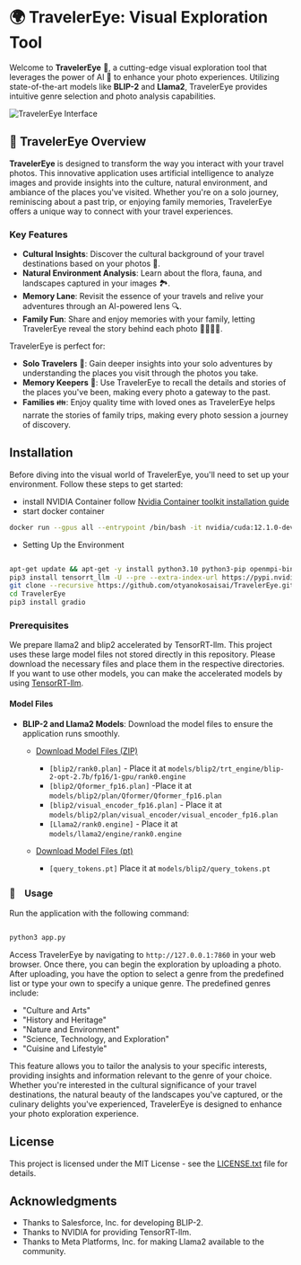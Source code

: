 # 🌍 TravelerEye: Visual Exploration Tool

Welcome to **TravelerEye** 📸, a cutting-edge visual exploration tool that leverages the power of AI 🤖 to enhance your photo experiences. Utilizing state-of-the-art models like **BLIP-2** and **Llama2**, TravelerEye provides intuitive genre selection and photo analysis capabilities.

![TravelerEye Interface](path_to_your_demo_image_here)

## 🌟 TravelerEye Overview

**TravelerEye** is designed to transform the way you interact with your travel photos. This innovative application uses artificial intelligence to analyze images and provide insights into the culture, natural environment, and ambiance of the places you've visited. Whether you're on a solo journey, reminiscing about a past trip, or enjoying family memories, TravelerEye offers a unique way to connect with your travel experiences.

### Key Features

- **Cultural Insights**: Discover the cultural background of your travel destinations based on your photos 🏰.
- **Natural Environment Analysis**: Learn about the flora, fauna, and landscapes captured in your images 🏞.
- **Memory Lane**: Revisit the essence of your travels and relive your adventures through an AI-powered lens 🔍.
- **Family Fun**: Share and enjoy memories with your family, letting TravelerEye reveal the story behind each photo 👨‍👩‍👧‍👦.

TravelerEye is perfect for:
- **Solo Travelers** 🚶: Gain deeper insights into your solo adventures by understanding the places you visit through the photos you take.
- **Memory Keepers** 📖: Use TravelerEye to recall the details and stories of the places you've been, making every photo a gateway to the past.
- **Families** 👪: Enjoy quality time with loved ones as TravelerEye helps narrate the stories of family trips, making every photo session a journey of discovery.



## Installation

Before diving into the visual world of TravelerEye, you'll need to set up your environment. Follow these steps to get started:
- install NVIDIA Container
follow [Nvidia Container toolkit installation guide](https://docs.nvidia.com/datacenter/cloud-native/container-toolkit/latest/install-guide.html)
- start docker container
```bash
docker run --gpus all --entrypoint /bin/bash -it nvidia/cuda:12.1.0-devel-ubuntu22.04
```
- Setting Up the Environment
```bash

apt-get update && apt-get -y install python3.10 python3-pip openmpi-bin libopenmpi-dev git
pip3 install tensorrt_llm -U --pre --extra-index-url https://pypi.nvidia.com
git clone --recursive https://github.com/otyanokosaisai/TravelerEye.git
cd TravelerEye
pip3 install gradio

```

### Prerequisites

We prepare llama2 and blip2 accelerated by TensorRT-llm. This project uses these large model files not stored directly in this repository. Please download the necessary files and place them in the respective directories.
If you want to use other models, you can make the accelerated models by using [TensorRT-llm](https://github.com/NVIDIA/TensorRT-LLM.git).

#### Model Files

- **BLIP-2 and Llama2 Models**: Download the model files to ensure the application runs smoothly.

  - [Download Model Files (ZIP)](https://drive.google.com/file/d/1UIgEps1LL7jehNJezSvaqGDhclOHqjG-/view?usp=sharing)
    - `[blip2/rank0.plan]` - Place it at `models/blip2/trt_engine/blip-2-opt-2.7b/fp16/1-gpu/rank0.engine`
    - `[blip2/Qformer_fp16.plan]` -Place it at `models/blip2/plan/Qformer/Qformer_fp16.plan`
    - `[blip2/visual_encoder_fp16.plan]` - Place it at `models/blip2/plan/visual_encoder/visual_encoder_fp16.plan`
    - `[Llama2/rank0.engine]` - Place it at `models/llama2/engine/rank0.engine`

  - [Download Model Files (pt)](https://drive.google.com/file/d/1hI6da39QVX70ZKxbm4EQKwRzBoJevOal/view?usp=sharing)
    - `[query_tokens.pt]` Place it at `models/blip2/query_tokens.pt`

### 🚀　Usage
Run the application with the following command:

```bash

python3 app.py

```

Access TravelerEye by navigating to `http://127.0.0.1:7860` in your web browser. Once there, you can begin the exploration by uploading a photo. After uploading, you have the option to select a genre from the predefined list or type your own to specify a unique genre. The predefined genres include:

- "Culture and Arts"
- "History and Heritage"
- "Nature and Environment"
- "Science, Technology, and Exploration"
- "Cuisine and Lifestyle"

This feature allows you to tailor the analysis to your specific interests, providing insights and information relevant to the genre of your choice. Whether you're interested in the cultural significance of your travel destinations, the natural beauty of the landscapes you've captured, or the culinary delights you've experienced, TravelerEye is designed to enhance your photo exploration experience.



## License

This project is licensed under the MIT License - see the [LICENSE.txt](LICENSE.txt) file for details.

## Acknowledgments

- Thanks to Salesforce, Inc. for developing BLIP-2.
- Thanks to NVIDIA for providing TensorRT-llm.
- Thanks to Meta Platforms, Inc. for making Llama2 available to the community.



